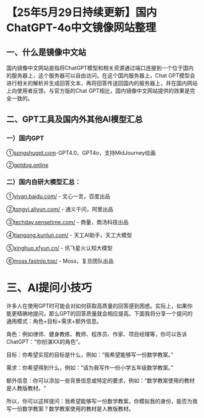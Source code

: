 # 【25年5月29日持续更新】国内ChatGPT-4o中文镜像网站整理

## 一、什么是镜像中文站

国内镜像中文网站是指将ChatGPT模型和相关资源通过端口连接到一个位于国内的服务器上，这个服务器可以自由访问。在这个国内服务器上，Chat GPT模型会进行相关的解析并生成回答文本，再将回答传送回国内的服务器上，并在国内网站上向使用者反馈。与官方版的Chat GPT相比，国内镜像中文网站提供的效果是完全一致的。

## 二、GPT工具及国内外其他AI模型汇总

### 一）国内GPT

①[songshugpt.com](https://songshugpt.com)-GPT4.0、GPT4o，支持MidJourney绘画

②[gptdog.online](http://gptdog.online)


### 二）国内自研大模型汇总：

①[yiyan.baidu.com/](yiyan.baidu.com/) - 文心一言，百度出品

②[tongyi.aliyun.com/](tongyi.aliyun.com/) - 通义千问，阿里出品

③[techday.sensetime.com/](techday.sensetime.com/) - 商量，商汤科技出品

④[tiangong.kunlun.com/](tiangong.kunlun.com/) - 天工AI助手，天工大模型

⑤[xinghuo.xfyun.cn/](xinghuo.xfyun.cn/) - 讯飞星火认知大模型

⑥[moss.fastnlp.top/](moss.fastnlp.top/) - Moss，复旦团队出品

# 三、AI提问小技巧

许多人在使用GPT时可能会对如何获取高质量的回答感到困惑。实际上，如果你能更精确地提问，那么GPT的回答质量就会相应提高。下面我将分享一个提问的通用模式：角色+目标+需求+额外信息。

角色：例如律师、健身教练、教师、程序员、作家、项目经理等，你可以告诉ChatGPT：“你扮演XX的角色”。

目标：你希望实现的目标是什么，例如：“我希望能够写一份数学教案。”

需求：你希望得到什么，例如：“请为我写作一份小学五年级数学教案。”

额外信息：你可以添加一些背景信息或特定的要求，例如：“数学教案使用的教材是人教版教材。“

所以，你可以这样提问：我希望能够写一份数学教案，你模拟我的身份，能否为我写一份数学教案？数学教案使用的教材是人教版教材。
